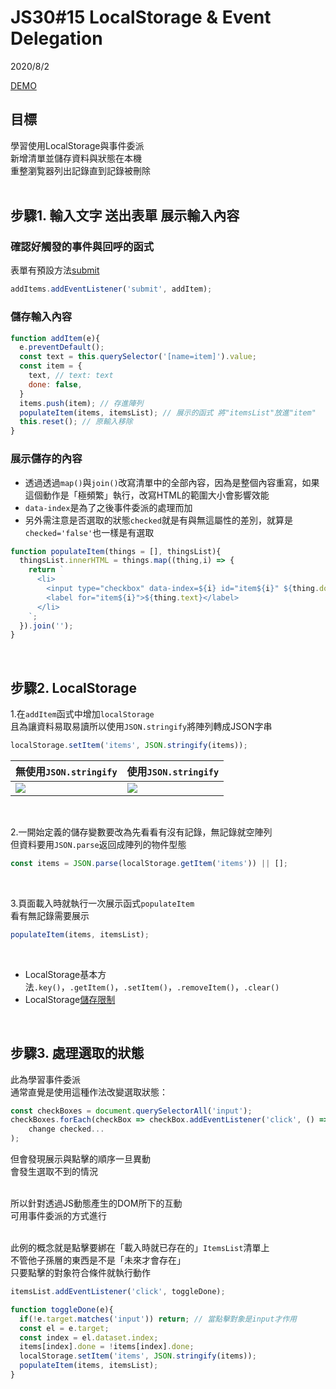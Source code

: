 # JS30#15 LocalStorage & Event Delegation
2020/8/2

[DEMO](https://gbuzz45.github.io/gbuzz45-JS30-demo/15_LocalStorage/)

## 目標
學習使用LocalStorage與事件委派<br>
新增清單並儲存資料與狀態在本機<br>
重整瀏覧器列出記錄直到記錄被刪除<br>
<br>

## 步驟1. 輸入文字 送出表單 展示輸入內容

### 確認好觸發的事件與回呼的函式
表單有預設方法[submit](https://developer.mozilla.org/zh-TW/docs/Web/API/HTMLFormElement)
```javascript
addItems.addEventListener('submit', addItem);
```
### 儲存輸入內容
```javascript
function addItem(e){
  e.preventDefault();
  const text = this.querySelector('[name=item]').value;
  const item = {
    text, // text: text
    done: false,
  }
  items.push(item); // 存進陣列
  populateItem(items, itemsList); // 展示的函式 將"itemsList"放進"item"
  this.reset(); // 原輸入移除
}
```
### 展示儲存的內容
- 透過透過`map()`與`join()`改寫清單中的全部內容，因為是整個內容重寫，如果這個動作是「極頻繁」執行，改寫HTML的範圍大小會影響效能
- `data-index`是為了之後事件委派的處理而加
- 另外需注意是否選取的狀態`checked`就是有與無這屬性的差別，就算是`checked='false'`也一樣是有選取
```javascript
function populateItem(things = [], thingsList){
  thingsList.innerHTML = things.map((thing,i) => {
    return `
      <li>
        <input type="checkbox" data-index=${i} id="item${i}" ${thing.done ? 'checked' : ''}>
        <label for="item${i}">${thing.text}</label>
      </li>
    `;
  }).join('');
}
```
<br>

## 步驟2. LocalStorage
1.在`addItem`函式中增加`localStorage`<br>
且為讓資料易取易讀所以使用`JSON.stringify`將陣列轉成JSON字串
```javascript
localStorage.setItem('items', JSON.stringify(items));
```
| 無使用`JSON.stringify` | 使用`JSON.stringify` |
| -------- | -------- |
| ![](https://i.imgur.com/AoU2sQo.png) | ![](https://i.imgur.com/jSiTLRB.png)|
<br>

2.一開始定義的儲存變數要改為先看看有沒有記錄，無記錄就空陣列<br>
但資料要用`JSON.parse`返回成陣列的物件型態
```javascript
const items = JSON.parse(localStorage.getItem('items')) || []; 
```
<br>

3.頁面載入時就執行一次展示函式`populateItem`<br>
看有無記錄需要展示
```javascript
populateItem(items, itemsList);
```
<br>

- LocalStorage基本方法`.key()`，`.getItem()`，`.setItem()`，`.removeItem()`，`.clear()`
- LocalStorage[儲存限制](https://web.dev/storage-for-the-web/#how-much)

<br>

## 步驟3. 處理選取的狀態
此為學習事件委派<br>
通常直覺是使用這種作法改變選取狀態：<br>
```javascript
const checkBoxes = document.querySelectorAll('input');
checkBoxes.forEach(checkBox => checkBox.addEventListener('click', () =>
    change checked...
);
```
但會發現展示與點擊的順序一旦異動<br>
會發生選取不到的情況<br><br>

所以針對透過JS動態產生的DOM所下的互動<br>
可用事件委派的方式進行<br><br>

此例的概念就是點擊要綁在「載入時就已存在的」`ItemsList`清單上<br>
不管他子孫層的東西是不是「未來才會存在」<br>
只要點擊的對象符合條件就執行動作<br>
```javascript
itemsList.addEventListener('click', toggleDone);
```
```javascript
function toggleDone(e){
  if(!e.target.matches('input')) return; // 當點擊對象是input才作用
  const el = e.target;
  const index = el.dataset.index;
  items[index].done = !items[index].done;
  localStorage.setItem('items', JSON.stringify(items));
  populateItem(items, itemsList);
}
```
